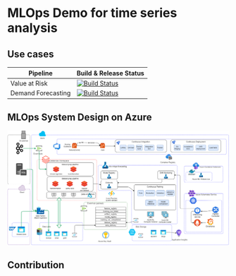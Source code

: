 # MLOps Demo for time series analysis


## Use cases
|Pipeline|Build & Release Status|
|-----------------|-----------------|
|Value at Risk|[![Build Status](https://dev.azure.com/accenture-ai-mle/mlops-demo/_apis/build/status/value-at-risk-cicd?branchName=main)](https://dev.azure.com/accenture-ai-mle/mlops-demo/_build/latest?definitionId=3&branchName=main)|
|Demand Forecasting|[![Build Status](https://dev.azure.com/accenture-ai-mle/mlops-demo/_apis/build/status/demand-forecasting-cicd?branchName=master)](https://dev.azure.com/accenture-ai-mle/mlops-demo/_build/latest?definitionId=4&branchName=master)|




## MLOps System Design on Azure

![Overall MLOps Architecture](documentation/architecture/mlops-overall-architecture.drawio.png)

## Contribution



